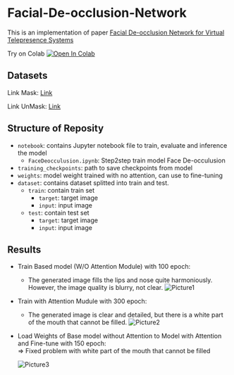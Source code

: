 # Facial-De-occlusion-Network
This is an implementation of paper [Facial De-occlusion Network for Virtual Telepresence Systems](https://arxiv.org/abs/2210.12622)

Try on Colab [![Open In Colab](https://colab.research.google.com/assets/colab-badge.svg)](https://colab.research.google.com/drive/1OrpR9FAfXnJij0ecQkgE6KGWf7kLt3p3?usp=sharing)

## Datasets

Link Mask: [Link](https://github.com/cabani/MaskedFace-Net.git)

Link UnMask: [Link](https://github.com/NVlabs/ffhq-dataset.git)

## Structure of Reposity
* `notebook`: contains Jupyter notebook file to train, evaluate and inference the model
    *  `FaceDeocculusion.ipynb`: Step2step train model Face De-occulusion
* `training_checkpoints`: path to save checkpoints from model
* `weights`: model weight trained with no attention, can use to fine-tuning
* `dataset`: contains dataset splitted into train and test.
   *  `train`: contain train set
       *  `target`: target image
       *  `input`: input image
   *  `test`: contain test set
       * `target`: target image
       *  `input`: input image
       
## Results
* Train Based model (W/O Attention Module) with 100 epoch:
   - The generated image fills the lips and nose quite harmoniously. However, the image quality is blurry, not clear.
![Picture1](https://user-images.githubusercontent.com/45920660/231653665-9d720e4b-edc0-4111-9627-1851c5a64d52.png)



* Train with Attention Mudule with 300 epoch:  
   - The generated image is clear and detailed, but there is a white part of the mouth that cannot be filled.
   ![Picture2](https://user-images.githubusercontent.com/45920660/231653744-c4c967eb-e235-4e1a-be22-dd7018bf8824.png)

* Load Weights of Base model without Attention to Model with Attention and Fine-tune with 150 epoch:  
   => Fixed problem with white part of the mouth that cannot be filled


   ![Picture3](https://user-images.githubusercontent.com/45920660/231653771-7fbf930f-7727-43ed-a4b5-db83b3fa2ff5.png)

